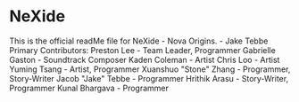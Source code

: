 # NeXide

This is the official readMe file for NeXide - Nova Origins.
                                                          - Jake Tebbe
Primary Contributors:
Preston Lee - Team Leader, Programmer
Gabrielle Gaston - Soundtrack Composer
Kaden Coleman - Artist
Chris Loo - Artist
Yuming Tsang - Artist, Programmer
Xuanshuo "Stone" Zhang - Programmer, Story-Writer
Jacob "Jake" Tebbe - Programmer
Hrithik Arasu - Story-Writer, Programmer
Kunal Bhargava - Programmer 
